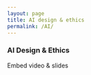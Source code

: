 ```yaml
---
layout: page
title: AI design & ethics
permalink: /AI/
---
```


### AI Design & Ethics

Embed video & slides
